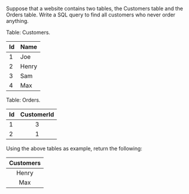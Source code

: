 Suppose that a website contains two tables, the Customers table and the Orders table. Write a SQL query to find all customers who never order anything.

Table: Customers.


| Id | Name  |
|----|---------|
| 1  | Joe   |
| 2  | Henry |
| 3  | Sam   |
| 4  | Max   |

Table: Orders.

| Id | CustomerId |
|----|:----------:|
| 1  | 3          |
| 2  | 1          |

Using the above tables as example, return the following:


| Customers |
|:----------:|
| Henry     |
| Max       |
